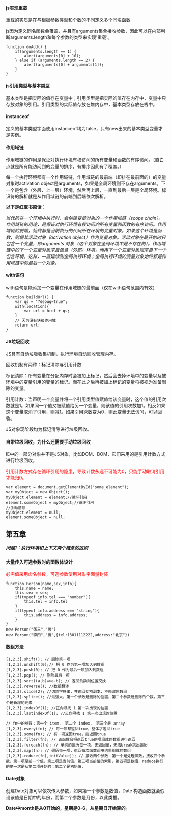 #### js实现重载

重载的实质是在与根据参数类型和个数的不同定义多个同名函数

js因为定义同名函数会覆盖，并且有arguments集合接收参数，因此可以在内部判断arguments.length和每个参数的类型来实现'重载'。

```
function doAdd() {
    if(arguments.length == 1) {
    	alert(arguments[0] + 10);
    } else if (arguments.length == 2) {
    	alert(arguments[0] + arguments[1]);
    }
}
```

#### js引用类型与基本类型

基本类型是把实际的值存在变量中；引用类型是把实际的值存在内存中，变量中只存放对象的引用。引用类型的实际值存放在堆内存中，基本类型存放在栈中。

#### instanceof

定义的基本类型字面使用instanceof均为false，只有new出来的基本类型变量才是实例。

#### 作用域链

作用域链的作用是保证对执行环境有权访问的所有变量和函数的有序访问。（直白点就是所有能访问到的变量的排序，有排序因此有了覆盖。）

每一个执行环境都有一个作用域链，作用域链的最前端（即排在最前面的）的变量对象时activation object是arguments，如果是全局环境则不存在arguments。下一个是包含（外层、上一层）环境，然后再上层，一直到最后一层是全局环境。标识符的解析就是从作用域链的前端到后端依次解析。

**以下是红宝书原话：**

*当代码在一个环境中执行时，会创建变量对象的一个作用域链（scope chain）。作用域链的用途，是保证对执行环境有权访问的所有变量和函数的有序访问。作用域链的前端，始终都是当前执行的代码所在环境的变量对象。如果这个环境是函数，则将其活动对象（activation object）作为变量对象。活动对象在最开始时只包含一个变量，即arguments 对象（这个对象在全局环境中是不存在的）。作用域链中的下一个变量对象来自包含（外部）环境，而再下一个变量对象则来自下一个包含环境。这样，一直延续到全局执行环境；全局执行环境的变量对象始终都是作用域链中的最后一个对象。*

#### with语句

with语句是能添加一个变量在作用域链的最前面（仅在with语句范围内有效）

```
function buildUrl() {
    var qs = "?debug=true";
    with(location){
    	var url = href + qs;
    }
    // 因为没有块级作用域
    return url;
}
```

#### JS垃圾回收

JS具有自动垃圾收集机制，执行环境自动回收管理内存。

回收机制有两种：标记清除与引用计数

标记清除：所有变量在分配内存时会被加上标记，然后会去掉环境中的变量以及被环境中的变量引用的变量的标记。而在此之后再被加上标记的变量将被视为准备删除的变量。

引用计数：当声明一个变量并将一个引用类型值赋值给该变量时，这个值的引用次数就是1。如果同一个值又被赋值给另一个变量，则该值的引用次数加1。相反如果这个变量取消了引用，则减1。如果引用次数变为0，则此变量无法访问，可以回收。

JS对象现阶段均为标记清除进行垃圾回收。

#### 自带垃圾回收，为什么还需要手动垃圾回收

IE中的一部分对象并不是JS对象，比如DOM、BOM，它们采用的是引用计数方式进行垃圾回收。

<font color=red>引用计数方式存在循环引用的隐患，导致计数永远不可能为0，只能手动取消引用才能归0。</font>

```
var element = document.getElementById("some_element");
var myObject = new Object();
myObject.element = element;//循环引用
element.someObject = myObject;//循环引用
//手动清除
myObject.element = null;
element.someObject = null;
```



## 第五章

##### 问题1：执行环境和上下文两个概念的区别

#### 大量传入可选参数时的函数体设计

<font color=red>必需值采用命名参数，可选参数使用对象字面量封装</font>

```
function Person(name,sex,info){
	this.name = name;
	this.sex = sex;
	if(typeof info.tel === "number"){
		this.tel = info.tel
	}
	if(typeof info.address === "string"){
		this.address = info.address;
	}
}
new Person("张三","男")
new Person("李四","男",{tel:13011112222,address:"北京"})
```

#### 数组方法

```
[1,2,3].shift(); // 删除第一项
[1,2,3].unshift(0);// 把 0 作为第一项加入到数组
[1,2,3].push(0); // 把 0 作为最后一项加入到数组
[1,2,3].pop(); // 删除最后一项
[1,2,3].sort((a,b)=>a-b); // 返回负数则位置交换
[1,2,3].reverse(); //数组翻转
[1,2,3].slice(2); //切割字符串，并返回切割副本，不修改原数组
[1,2,3].splice(); //最强大，第一个参数是删除的位置，第二个参数是删除的个数，第三个是新增的元素
[1,2,3].indexOf(1); //正向寻找 1 第一次出现的位置
[1,2,3].lastindexOf(1); //反向寻找 1 第一次出现的位置

// fn中的参数：第一个 item， 第二个 index， 第三个是 array
[1,2,3].every(fn); // 每一项都返回true，整体才返回true
[1,2,3].some(fn); // 有一项返回true，则返回true
[1,2,3].filter(fn); // 该函数会把返回true的项组成的数组进行返回
[1,2,3].foreach(fn); // 单纯的遍历每一项，无返回值，无法break跳出遍历
[1,2,3].map(fn); // 遍历每一项，返回每次函数调用结果组成的数组
[1,2,3].reduce(fn[,initValue]); // 接收两个参数：第一个是处理函数，接收四个参数，第一项是前一个值，第二项是当前值，第三项当前值的索引，第四项是数组，reduce执行的第一次是从第二项开始的；第二个是初始值，
```

#### Date对象

创建Date对象可以依次传入参数，如果第一个参数是数值，Date 构造函数就会假设该值是日期中的年份，而第二个参数是月份，以此类推。

**Date中month是从0开始的，星期是0-6，从星期日开始算的。**